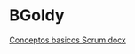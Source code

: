 # BGoldy
[Conceptos basicos Scrum.docx](https://github.com/BrianGoldy/BGoldy/files/9214661/Conceptos.basicos.Scrum.docx)

